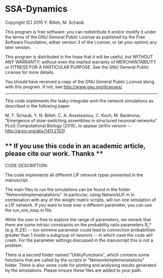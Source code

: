 SSA-Dynamics
============
Copyright (C) 2015 Y. Billeh, M. Schaub

This program is free software: you can redistribute it and/or modify it under 
the terms of the GNU General Public License as published by the Free Software 
Foundation, either version 3 of the License, or (at your option) any later 
version.

This program is distributed in the hope that it will be useful, but WITHOUT ANY
WARRANTY; without even the implied warranty of MERCHANTABILITY or FITNESS FOR A 
PARTICULAR PURPOSE. See the GNU General Public License for more details.

You should have received a copy of the GNU General Public License along with 
this program. If not, see http://www.gnu.org/licenses/.

--------------------------------------------------------------------------------
This code implements the leaky-integrate-and-fire network simulations as 
described in the following paper

M. T. Schaub, Y. N. Billeh, C. A. Anastassiou, C. Koch, M. Barahona;
"Emergence of slow-switching assemblies in structured neuronal networks"
PLoS Computational Biology (2015), to appear
(arXiv version -- http://arxiv.org/abs/1411.2103)


** If you use this code in an academic article, please cite our work. Thanks **
--------------------------------------------------------------------------------
CODE DESCRIPTION:

The code implements all different LIF network types presented in the manuscript.

The main files to run the simulations can be found in the folder 
"NetworkImplemenatations". In particular, using NetworkLIF.m in combination with 
any of the weight matrix scripts, will run one simulation of a LIF network.
If you want to loop over a different parameter, you can use the run_sim_loop.m
file.

While the user is free to explore the range of parameters, we remark that there 
are some intrisic constraints on the probability ratio parameters R_* (e.g. 
R_EE) -- too extreme parameter could lead to connection probabilities greater 
than 1 inside a subgroup of neurons -- in which case the code will crash. For 
the parameter settings discussed in the manuscript this is not a problem. 

There is a second folder named  "UtilityFunctions", which contains some 
functions that are called by the scripts in  "NetworkImplemenatations" folder. 
There is also some code for plotting and analysing results generated by the 
simulations. Please ensure these files are added to your path.
